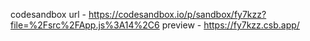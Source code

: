 codesandbox url - https://codesandbox.io/p/sandbox/fy7kzz?file=%2Fsrc%2FApp.js%3A14%2C6
preview - https://fy7kzz.csb.app/

